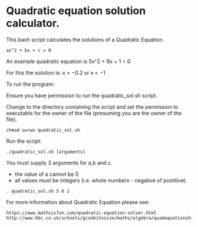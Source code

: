 Quadratic equation solution calculator.
======================================

This bash script calculates the solutions of a Quadratic Equation. 

```
ax^2 + bx + c = 0
```

An example quadratic equation is 5x^2 + 6x + 1 = 0

For this the solution is: x = −0.2 or x = −1


To run the program:

Ensure you have permission to run the quadratic_sol.sh script.

Change to the directory containing the script and set the permission to executable for the owner of the file (presuming you are the owner of the file).
```
chmod u=rwx quadratic_sol.sh
```

Run the script:

```
./quadratic_sol.sh [arguments]
```

You must supply 3 arguments for a,b and c.

* the value of a cannot be 0
* all values must be integers (i.e. whole numbers - negative of postitive)

```
. quadratic_sol.sh 5 6 1
```

For more information about Quadratic Equation please see:
```
https://www.mathsisfun.com/quadratic-equation-solver.html
http://www.bbc.co.uk/schools/gcsebitesize/maths/algebra/quadequationshirev3.shtml
```

 
